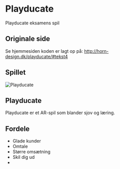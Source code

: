 # Playducate
Playducate eksamens spil

## Originale side
Se hjemmesiden koden er lagt op på: http://horn-design.dk/playducate/#tekst4

## Spillet
![Playducate](http://horn-design.dk/playducate/img/soapbobles.png?crop=1.00xw:1.00xh;0,0&resize=768:* "chocolate chip cookies")

## Playducate
Playducate er et AR-spil som blander sjov og læring.  

## Fordele
- Glade kunder
- Omtale
- Større omsætning
- Skil dig ud
- 
